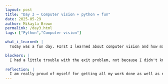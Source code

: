```yaml
---
layout: post
title: "Day 3 – Computer vision + python = fun"
date: 2025-05-29
author: Mikayla Brown
permalink: /day3.html
tags: ["Python","Computer vision"]

what_i_learned: |
  Today was a fun day. FIrst I learned about computer vision and how many everyday things use it. Like speed cameras, face id and more. I also learned how to use YOLO, it was very cool to see things in my photos be detected. After that we as in our projet mates, did a cool escape room game. It was a little challenging at first but then after like the third puzzle we solved things got a lot easier. We then went on to do more python practice. I learned how to read files and also did some practice.

blockers: |
  I had a little trouble with the exit problem, not because I didn't know how to do it but because I haven't touched what we were covering in a while.But then I got the hang of it.
  
reflection: |
  I am really proud of myself for getting all my work done as well as not giving up because of difficulty. I would like to continue working withe the computer vision honestly. Like i'd want to do something related to like music or even curl types.
---
```

